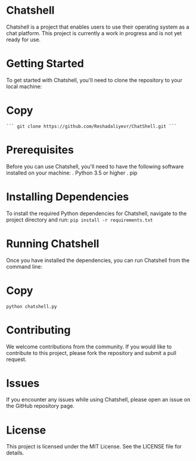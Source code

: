 # Chatshell
Chatshell is a project that enables users to use their operating system as a chat platform. This project is currently a work in progress and is not yet ready for use.

# Getting Started
To get started with Chatshell, you'll need to clone the repository to your local machine:

# Copy
    
    ``` git clone https://github.com/Reshadaliyevr/ChatShell.git ```


# Prerequisites
Before you can use Chatshell, you'll need to have the following software installed on your machine:
. Python 3.5 or higher
. pip
# Installing Dependencies
To install the required Python dependencies for Chatshell, navigate to the project directory and run:
```pip install -r requirements.txt```
# Running Chatshell
Once you have installed the dependencies, you can run Chatshell from the command line:

# Copy
``` python chatshell.py ```
# Contributing
We welcome contributions from the community. If you would like to contribute to this project, please fork the repository and submit a pull request.

# Issues
If you encounter any issues while using Chatshell, please open an issue on the GitHub repository page.

# License
This project is licensed under the MIT License. See the LICENSE file for details.
